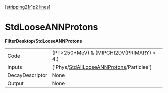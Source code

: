 [[stripping21r1p2 lines]](./stripping21r1p2-index)

# StdLooseANNProtons

**FilterDesktop/StdLooseANNProtons**

|                 |                                                                                                       |
|-----------------|-------------------------------------------------------------------------------------------------------|
| Code            | (PT\>250\*MeV) & (MIPCHI2DV(PRIMARY) \> 4.)                                                           |
| Inputs          | ['Phys/[StdAllLooseANNProtons](./stripping21r1p2-commonparticles-stdalllooseannprotons)/Particles'] |
| DecayDescriptor | None                                                                                                  |
| Output          | None                                                                                                  |
